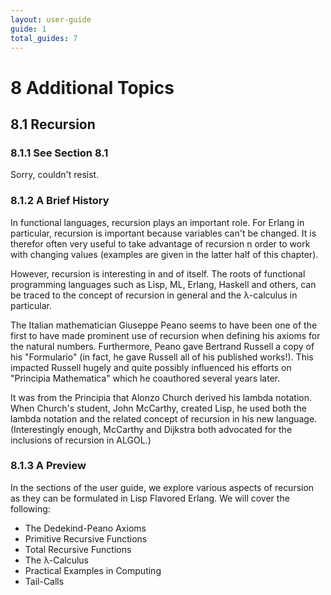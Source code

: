 ```yaml
---
layout: user-guide
guide: 1
total_guides: 7
---
```

# 8 Additional Topics

## 8.1 Recursion

### 8.1.1 See Section 8.1

Sorry, couldn't resist.

### 8.1.2 A Brief History

In functional languages, recursion plays an important role. For Erlang in
particular, recursion is important because variables can't be changed. It is
therefor often very useful to take advantage of recursion n order to work with
changing values (examples are given in the latter half of this chapter).

However, recursion is interesting in and of itself. The roots of functional
programming languages such as Lisp, ML, Erlang, Haskell and others, can
be traced to the concept of recursion in general and the λ-calculus in
particular.

The Italian mathematician Giuseppe Peano seems to have been one of the first to
have made prominent use of recursion when defining his axioms for the natural
numbers. Furthermore, Peano gave Bertrand Russell a copy of his "Formulario"
(in fact, he gave Russell all of his published works!).  This impacted Russell
hugely and quite possibly influenced his efforts on "Principia Mathematica"
which he coauthored several years later.

It was from the Principia that Alonzo Church derived his lambda notation.  When
Church's student, John McCarthy, created Lisp, he used both the lambda notation
and the related concept of recursion in his new language.  (Interestingly
enough, McCarthy and Dijkstra both advocated for the inclusions of recursion in
ALGOL.)

### 8.1.3 A Preview

In the sections of the user guide, we explore various aspects of recursion as
they can be formulated in Lisp Flavored Erlang. We will cover the following:

* The Dedekind-Peano Axioms
* Primitive Recursive Functions
* Total Recursive Functions
* The λ-Calculus
* Practical Examples in Computing
* Tail-Calls
